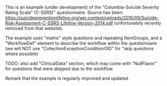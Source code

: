 This is an example (under development) of the "Columbia-Suicide Severity Rating Scale" (C-SSRS)" questionnaire.
Source has been: https://suicidepreventionlifeline.org/wp-content/uploads/2016/09/Suicide-Risk-Assessment-C-SSRS-Lifeline-Version-2014.pdf
(unfortunately recently removed from that website).

The example uses "matrix" style questions and repeating ItemGroups, 
and a "WorkflowDef" element to describe the workflow within the questionnaire (we will NOT use "CollectionExceptionConditionOID" for "skip questions where possible)

TODO: also add "ClinicalData" section, which may come with "NullFlavor" for questions that were skipped due to the workflow.

Remark that the example is regularly improved and updated.



